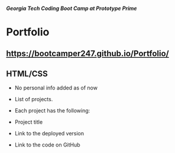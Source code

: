 ##### Georgia Tech Coding Boot Camp at Prototype Prime

# Portfolio
## https://bootcamper247.github.io/Portfolio/
## HTML/CSS

- No personal info added as of now

- List of projects. 

- Each project has the following:

- Project title

- Link to the deployed version

- Link to the code on GitHub


